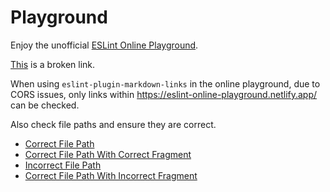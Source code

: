 # Playground

Enjoy the unofficial [ESLint Online Playground](https://eslint-online-playground.netlify.app/).

[This](https://eslint-online-playground.netlify.app/dead) is a broken link.

When using `eslint-plugin-markdown-links` in the online playground, due to CORS issues, only links within <https://eslint-online-playground.netlify.app/> can be checked.

Also check file paths and ensure they are correct.

- [Correct File Path](./example2.md)
- [Correct File Path With Correct Fragment](./example2.md#section-1)
- [Incorrect File Path](./missing-file.md)
- [Correct File Path With Incorrect Fragment](./example2.md#missing-section)
